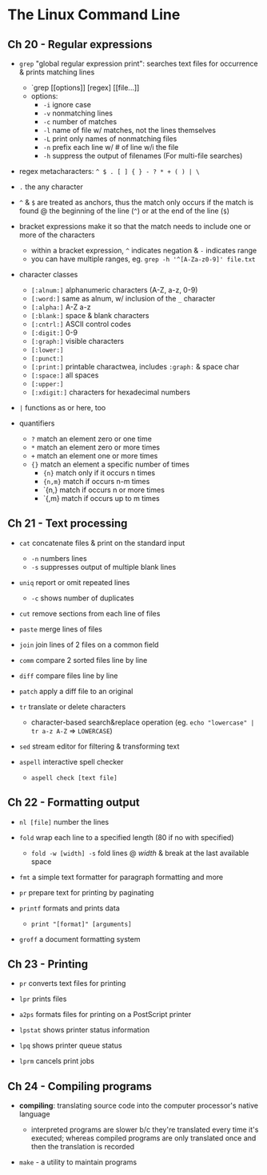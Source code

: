 # The Linux Command Line

## Ch 20 - Regular expressions

* `grep` "global regular expression print": searches text files for occurrence & prints matching lines
  - `grep [[options]] [regex] [[file...]]
  - options:
    + `-i` ignore case
    + `-v` nonmatching lines
    + `-c` number of matches
    + `-l` name of file w/ matches, not the lines themselves
    + `-L` print only names of nonmatching files
    + `-n` prefix each line w/ # of line w/i the file
    + `-h` suppress the output of filenames (For multi-file searches)

* regex metacharacters: `^ $ . [ ] { } - ? * + ( ) | \`

* `.` the any character

* `^` & `$` are treated as anchors, thus the match only occurs if the match is found @ the beginning of the line (`^`) or at the end of the line (`$`)

* bracket expressions make it so that the match needs to include one or more of the characters
  - within a bracket expression, `^` indicates negation & `-` indicates range
  - you can have multiple ranges, eg. `grep -h '^[A-Za-z0-9]' file.txt`

* character classes
  - `[:alnum:]` alphanumeric characters (A-Z, a-z, 0-9)
  - `[:word:]` same as alnum, w/ inclusion of the `_` character
  - `[:alpha:]` A-Z a-z
  - `[:blank:]` space & blank characters
  - `[:cntrl:]` ASCII control codes
  - `[:digit:]` 0-9
  - `[:graph:]` visible characters
  - `[:lower:]`
  - `[:punct:]`
  - `[:print:]` printable charactwea, includes `:graph:` & space char
  - `[:space:]` all spaces
  - `[:upper:]`
  - `[:xdigit:]` characters for hexadecimal numbers

* `|` functions as or here, too

* quantifiers
  - `?` match an element zero or one time
  - `*` match an element zero or more times
  - `+` match an element one or more times
  - `{}` match an element a specific number of times
    + `{n}` match only if it occurs n times
    + `{n,m}` match if occurs n-m times
    + `{n,} match if occurs n or more times
    + `{,m} match if occurs up to m times

## Ch 21 - Text processing

* `cat` concatenate files & print on the standard input
  - `-n` numbers lines
  - `-s` suppresses output of multiple blank lines

* `uniq` report or omit repeated lines
  - `-c` shows number of duplicates

* `cut` remove sections from each line of files

* `paste` merge lines of files

* `join` join lines of 2 files on a common field

* `comm` compare 2 sorted files line by line

* `diff` compare files line by line

* `patch` apply a diff file to an original

* `tr` translate or delete characters
  - character-based search&replace operation (eg. `echo "lowercase" | tr a-z A-Z` => `LOWERCASE`)

* `sed` stream editor for filtering & transforming text

* `aspell` interactive spell checker
  - `aspell check [text file]`

## Ch 22 - Formatting output

* `nl [file]` number the lines

* `fold` wrap each line to a specified length (80 if no with specified)
  - `fold -w [width] -s` fold lines @ _width_ & break at the last available space

* `fmt` a simple text formatter for paragraph formatting and more

* `pr` prepare text for printing by paginating

* `printf` formats and prints data
  - `print "[format]" [arguments]`

* `groff` a document formatting system

## Ch 23 - Printing

* `pr` converts text files for printing

* `lpr` prints files

* `a2ps` formats files for printing on a PostScript printer

* `lpstat` shows printer status information

* `lpq` shows printer queue status

* `lprm` cancels print jobs

## Ch 24 - Compiling programs

* __compiling__: translating source code into the computer processor's native language
  - interpreted programs are slower b/c they're translated every time it's executed; whereas compiled programs are only translated once and then the translation is recorded

* `make` - a utility to maintain programs

